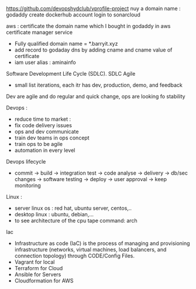 https://github.com/devopshydclub/vprofile-project
nuy a domain name : godaddy
create dockerhub account
login to sonarcloud


aws : 
 certificate the domain name which I bought in godaddy in aws certificate manager service 
- Fully qualified domain name = *.barryit.xyz
- add record to godaday dns by adding cname and cname value of certificate
- iam user alias : aminainfo


Software Development Life Cycle (SDLC).
SDLC Agile 
- small list iterations, each itr has dev, production, demo, and feedback

Dev are agile and do regular and quick change, ops are looking fo stability

Devops : 
- reduce time to market :
- fix code delivery issues
- ops and dev communicate
- train dev teams in ops concept
- train ops to be agile
- automation in every level

Devops lifecycle
- commit -> build -> integration test -> code analyse -> delivery -> db/sec changes ->  software testing -> deploy -> user approval -> keep monitoring

Linux :
- server linux os : red hat, ubuntu server, centos,..
- desktop linux : ubuntu, debian,...
- to see architecture of the cpu tape command: arch

Iac
- Infrastructure as code (IaC) is the process of managing and provisioning infrastructure (networks, virtual machines, load balancers, and connection topology) through CODE/Config Files.
- Vagrant for local
- Terraform for Cloud
- Ansible for Servers
- Cloudformation for AWS
